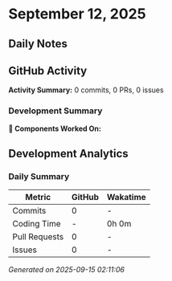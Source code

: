 # September 12, 2025
## Daily Notes

## GitHub Activity

**Activity Summary:** 0 commits, 0 PRs, 0 issues

### Development Summary

**🔧 Components Worked On:**




## Development Analytics

### Daily Summary

| Metric | GitHub | Wakatime |
|--------|--------|----------|
| Commits | 0 | - |
| Coding Time | - | 0h 0m |
| Pull Requests | 0 | - |
| Issues | 0 | - |

*Generated on 2025-09-15 02:11:06*